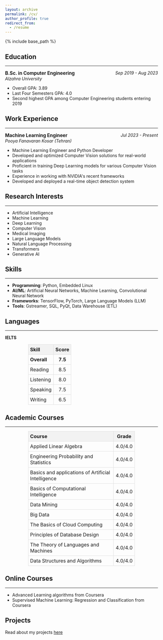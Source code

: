 ```yaml
---
layout: archive
permalink: /cv/
author_profile: true
redirect_from:
  - /resume
---
```


{% include base_path %}

## Education
---

<p style="text-align: left;">
  <strong style="font-size: 1.1em;">B.Sc. in Computer Engineering</strong>
  <span style="float: right; font-style: italic;">Sep 2019 - Aug 2023</span><br>
  <em>Alzahra University</em>
</p>

- Overall GPA: 3.89
- Last Four Semesters GPA: 4.0
- Second highest GPA among Computer Engineering students entering 2019

## Work Experience
---

<p style="text-align: left;">
  <strong style="font-size: 1.1em;">Machine Learning Engineer</strong>
  <span style="float: right; font-style: italic;">Jul 2023 - Present</span><br>
  <em>Pooya Fanavaran Kosar (Tehran)</em>
</p>

- Machine Learning Engineer and Python Developer 
- Developed and optimized Computer Vision solutions for real-world applications
- Proficient in training Deep Learning models for various Computer Vision tasks
- Experience in working with NVIDIA's recent frameworks
- Developed and deployed a real-time object detection system

## Research Interests
---

- Artificial Intelligence
- Machine Learning
- Deep Learning
- Computer Vision
- Medical Imaging
- Large Language Models
- Natural Language Processing
- Transformers
- Generative AI

## Skills
---

- **Programming**: Python, Embedded Linux
- **AI/ML**: Artificial Neural Networks, Machine Learning, Convolutional Neural Network
- **Frameworks**: TensorFlow, PyTorch, Large Language Models (LLM)
- **Tools**: Gstreamer, SQL, PyQt, Data Warehouse (ETL)

## Languages
---

**IELTS**

<table style="width: 70%; margin: 0 auto; border-collapse: collapse;">
  <tr style="background-color: #f2f2f2;">
    <th style="padding: 6px; text-align: left; border: 1px solid #ddd;">Skill</th>
    <th style="padding: 6px; text-align: center; border: 1px solid #ddd;">Score</th>
  </tr>
  <tr style="font-weight: bold;">
    <td style="padding: 6px; text-align: left; border: 1px solid #ddd;">Overall</td>
    <td style="padding: 6px; text-align: center; border: 1px solid #ddd;">7.5</td>
  </tr>
  <tr>
    <td style="padding: 6px; text-align: left; border: 1px solid #ddd;">Reading</td>
    <td style="padding: 6px; text-align: center; border: 1px solid #ddd;">8.5</td>
  </tr>
  <tr>
    <td style="padding: 6px; text-align: left; border: 1px solid #ddd;">Listening</td>
    <td style="padding: 6px; text-align: center; border: 1px solid #ddd;">8.0</td>
  </tr>
  <tr>
    <td style="padding: 6px; text-align: left; border: 1px solid #ddd;">Speaking</td>
    <td style="padding: 6px; text-align: center; border: 1px solid #ddd;">7.5</td>
  </tr>
  <tr>
    <td style="padding: 6px; text-align: left; border: 1px solid #ddd;">Writing</td>
    <td style="padding: 6px; text-align: center; border: 1px solid #ddd;">6.5</td>
  </tr>
</table>

## Academic Courses
---

<table style="width: 70%; margin: 0 auto; border-collapse: collapse;">
  <tr style="background-color: #f2f2f2;">
    <th style="padding: 6px; text-align: left; border: 1px solid #ddd; width: 80%;">Course</th>
    <th style="padding: 6px; text-align: center; border: 1px solid #ddd; width: 20%;">Grade</th>
  </tr>
  <tr>
    <td style="padding: 6px; text-align: left; border: 1px solid #ddd;">Applied Linear Algebra</td>
    <td style="padding: 6px; text-align: center; border: 1px solid #ddd;">4.0/4.0</td>
  </tr>
  <tr>
    <td style="padding: 6px; text-align: left; border: 1px solid #ddd;">Engineering Probability and Statistics</td>
    <td style="padding: 6px; text-align: center; border: 1px solid #ddd;">4.0/4.0</td>
  </tr>
  <tr>
    <td style="padding: 6px; text-align: left; border: 1px solid #ddd;">Basics and applications of Artificial Intelligence</td>
    <td style="padding: 6px; text-align: center; border: 1px solid #ddd;">4.0/4.0</td>
  </tr>
  <tr>
    <td style="padding: 6px; text-align: left; border: 1px solid #ddd;">Basics of Computational Intelligence</td>
    <td style="padding: 6px; text-align: center; border: 1px solid #ddd;">4.0/4.0</td>
  </tr>
  <tr>
    <td style="padding: 6px; text-align: left; border: 1px solid #ddd;">Data Mining</td>
    <td style="padding: 6px; text-align: center; border: 1px solid #ddd;">4.0/4.0</td>
  </tr>
  <tr>
    <td style="padding: 6px; text-align: left; border: 1px solid #ddd;">Big Data</td>
    <td style="padding: 6px; text-align: center; border: 1px solid #ddd;">4.0/4.0</td>
  </tr>
  <tr>
    <td style="padding: 6px; text-align: left; border: 1px solid #ddd;">The Basics of Cloud Computing</td>
    <td style="padding: 6px; text-align: center; border: 1px solid #ddd;">4.0/4.0</td>
  </tr>
  <tr>
    <td style="padding: 6px; text-align: left; border: 1px solid #ddd;">Principles of Database Design</td>
    <td style="padding: 6px; text-align: center; border: 1px solid #ddd;">4.0/4.0</td>
  </tr>
  <tr>
    <td style="padding: 6px; text-align: left; border: 1px solid #ddd;">The Theory of Languages and Machines</td>
    <td style="padding: 6px; text-align: center; border: 1px solid #ddd;">4.0/4.0</td>
  </tr>
  <tr>
    <td style="padding: 6px; text-align: left; border: 1px solid #ddd;">Data Structures and Algorithms</td>
    <td style="padding: 6px; text-align: center; border: 1px solid #ddd;">4.0/4.0</td>
  </tr>
</table>

## Online Courses
---

- Advanced Learning algorithms from Coursera
- Supervised Machine Learning: Regression and Classification from Coursera

## Projects

Read about my projects <a href="/projects">here</a>
<!-- ---

### Sampi Sorter for PFK Co.
Contributed to the development of The Sampi Sorter, an intelligent agricultural grain sorter. In this industrial project, I served as an AI developer. My responsibilities included training a YOLO model for accurate bean detection and subsequently training a CNN to classify each detected bean into its respective category.
[Project Website: www.sorter.ir](https://www.sorter.ir/en/){:target="_blank"}

### Smart Pedestrian Crosswalk for PFK Co.
Engineered a comprehensive safety system utilizing Deep Stream for precise pedestrian detection on crosswalks and radar technology to identify approaching vehicles. Implemented on Jetson Orin Nano, this system is designed to enhance road safety by issuing timely warnings to both pedestrians and drivers, ensuring a proactive approach to preventing potential accidents at crosswalks.

### Karabin Embedded Camera for PFK Co
The Karabin Embedded LPR Camera is a comprehensive all-in-one system, featuring color and infrared cameras, image processing, control and power electronic units, and a specialized lighting module for ANPR. In this project, I played a role in enhancing its capabilities by integrating a vehicle-type classification module. This addition expanded the functionality of the system, providing advanced features for efficient vehicle monitoring and categorization.

[Project Website: www.cam2vision.com](https://www.cam2vision.com){:target="_blank"}

### Level-1 ADAS Project for SAIPA and PFK Co
This Level-1 ADAS project utilizes a monocular camera with an NVIDIA Jetson Nano board. After more than 6 months of focused research, we have effectively created and optimized AI and Computer Vision algorithms, meeting the specified performance goals for the Departure Warning (LDW) and High Beam Assist (HBA) systems. I contributed to the design of the CNN architecture and decision-making algorithms of HBA in this project.

### Face Mask Detection System for B.Sc. Final Project
A system designed to detect faces and utilize a Convolutional Neural Network (CNN) for accurate classification based on individuals' mask-wearing status. This project served as my bachelor's thesis, earning a commendable 4.0/4.0 grade. -->
